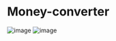 # Money-converter

![image](https://github.com/StjepanPetrovic/.NET-WindowsFormsApp-MoneyConverter/assets/79259870/212d2752-de9d-4224-b363-3ae044fc30b4)
![image](https://github.com/StjepanPetrovic/.NET-WindowsFormsApp-MoneyConverter/assets/79259870/c8a4dc25-de3a-41d1-876a-011c66457c4c)
